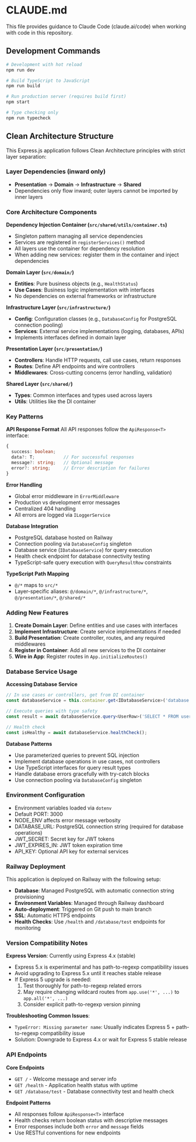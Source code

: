 # CLAUDE.md

This file provides guidance to Claude Code (claude.ai/code) when working with code in this repository.

## Development Commands

```bash
# Development with hot reload
npm run dev

# Build TypeScript to JavaScript
npm run build

# Run production server (requires build first)
npm start

# Type checking only
npm run typecheck
```

## Clean Architecture Structure

This Express.js application follows Clean Architecture principles with strict layer separation:

### Layer Dependencies (inward only)
- **Presentation** → **Domain** → **Infrastructure** → **Shared**
- Dependencies only flow inward; outer layers cannot be imported by inner layers

### Core Architecture Components

**Dependency Injection Container (`src/shared/utils/container.ts`)**
- Singleton pattern managing all service dependencies
- Services are registered in `registerServices()` method
- All layers use the container for dependency resolution
- When adding new services: register them in the container and inject dependencies

**Domain Layer (`src/domain/`)**
- **Entities**: Pure business objects (e.g., `HealthStatus`)
- **Use Cases**: Business logic implementation with interfaces
- No dependencies on external frameworks or infrastructure

**Infrastructure Layer (`src/infrastructure/`)**
- **Config**: Configuration classes (e.g., `DatabaseConfig` for PostgreSQL connection pooling)
- **Services**: External service implementations (logging, databases, APIs)
- Implements interfaces defined in domain layer

**Presentation Layer (`src/presentation/`)**
- **Controllers**: Handle HTTP requests, call use cases, return responses
- **Routes**: Define API endpoints and wire controllers
- **Middlewares**: Cross-cutting concerns (error handling, validation)

**Shared Layer (`src/shared/`)**
- **Types**: Common interfaces and types used across layers
- **Utils**: Utilities like the DI container

### Key Patterns

**API Response Format**
All API responses follow the `ApiResponse<T>` interface:
```typescript
{
  success: boolean;
  data?: T;           // For successful responses
  message?: string;   // Optional message
  error?: string;     // Error description for failures
}
```

**Error Handling**
- Global error middleware in `ErrorMiddleware`
- Production vs development error messages
- Centralized 404 handling
- All errors are logged via `ILoggerService`

**Database Integration**
- PostgreSQL database hosted on Railway
- Connection pooling via `DatabaseConfig` singleton
- Database service (`IDatabaseService`) for query execution
- Health check endpoint for database connectivity testing
- TypeScript-safe query execution with `QueryResultRow` constraints

**TypeScript Path Mapping**
- `@/*` maps to `src/*`
- Layer-specific aliases: `@/domain/*`, `@/infrastructure/*`, `@/presentation/*`, `@/shared/*`

### Adding New Features

1. **Create Domain Layer**: Define entities and use cases with interfaces
2. **Implement Infrastructure**: Create service implementations if needed
3. **Build Presentation**: Create controller, routes, and any required middlewares
4. **Register in Container**: Add all new services to the DI container
5. **Wire in App**: Register routes in `App.initializeRoutes()`

### Database Service Usage

**Accessing Database Service**
```typescript
// In use cases or controllers, get from DI container
const databaseService = this.container.get<IDatabaseService>('database');

// Execute queries with type safety
const result = await databaseService.query<UserRow>('SELECT * FROM users WHERE id = $1', [userId]);

// Health check
const isHealthy = await databaseService.healthCheck();
```

**Database Patterns**
- Use parameterized queries to prevent SQL injection
- Implement database operations in use cases, not controllers
- Use TypeScript interfaces for query result types
- Handle database errors gracefully with try-catch blocks
- Use connection pooling via `DatabaseConfig` singleton

### Environment Configuration

- Environment variables loaded via `dotenv`
- Default PORT: 3000
- NODE_ENV affects error message verbosity
- DATABASE_URL: PostgreSQL connection string (required for database operations)
- JWT_SECRET: Secret key for JWT tokens
- JWT_EXPIRES_IN: JWT token expiration time
- API_KEY: Optional API key for external services

### Railway Deployment

This application is deployed on Railway with the following setup:
- **Database**: Managed PostgreSQL with automatic connection string provisioning
- **Environment Variables**: Managed through Railway dashboard
- **Auto-deployment**: Triggered on Git push to main branch
- **SSL**: Automatic HTTPS endpoints
- **Health Checks**: Use `/health` and `/database/test` endpoints for monitoring

### Version Compatibility Notes

**Express Version**: Currently using Express 4.x (stable)
- Express 5.x is experimental and has path-to-regexp compatibility issues
- Avoid upgrading to Express 5.x until it reaches stable release
- If Express 5 upgrade is needed:
  1. Test thoroughly for path-to-regexp related errors
  2. May require changing wildcard routes from `app.use('*', ...)` to `app.all('*', ...)`
  3. Consider explicit path-to-regexp version pinning

**Troubleshooting Common Issues**:
- `TypeError: Missing parameter name`: Usually indicates Express 5 + path-to-regexp compatibility issue
- Solution: Downgrade to Express 4.x or wait for Express 5 stable release

### API Endpoints

**Core Endpoints**
- `GET /` - Welcome message and server info
- `GET /health` - Application health status with uptime
- `GET /database/test` - Database connectivity test and health check

**Endpoint Patterns**
- All responses follow `ApiResponse<T>` interface
- Health checks return boolean status with descriptive messages
- Error responses include both `error` and `message` fields
- Use RESTful conventions for new endpoints